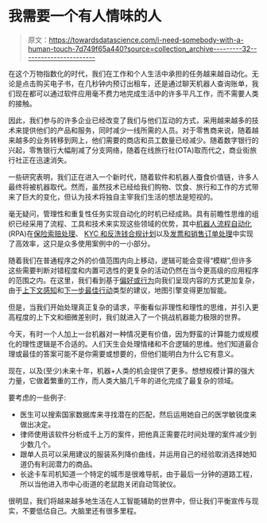# 我需要一个有人情味的人

> 原文：<https://towardsdatascience.com/i-need-somebody-with-a-human-touch-7d749f65a440?source=collection_archive---------32----------------------->

在这个万物指数化的时代，我们在工作和个人生活中承担的任务越来越自动化。无论是点击购买电子书，在几秒钟内预订出租车，还是通过聊天机器人查询账单，我们现在都可以通过软件应用毫不费力地完成生活中的许多平凡工作，而不需要人类的接触。

因此，我们参与的许多企业已经改变了我们与他们互动的方式，采用越来越多的技术来提供他们的产品和服务，同时减少一线所需的人员。对于零售商来说，随着越来越多的业务转移到网上，他们需要的商店和员工数量已经减少。随着数字银行的兴起，零售银行大幅削减了分支网络，随着在线旅行社(OTA)取而代之，商业街旅行社正在迅速消失。

一些研究表明，我们正在进入一个新时代，随着软件和机器人蚕食价值链，许多人最终将被机器取代。然而，虽然技术已经给我们购物、饮食、旅行和工作的方式带来了巨大的变化，但认为技术将独自主宰我们生活的想法是短视的。

毫无疑问，管理性和重复性任务实现自动化的时机已经成熟。具有前瞻性思维的组织已经采用了流程、工具和技术来实现这些领域的优势，其中[机器人流程自动化](https://www.mckinsey.com/industries/financial-services/our-insights/the-value-of-robotic-process-automation) (RPA)在[保险索赔处理](https://www.pega.com/insights/articles/bringing-robotic-process-automation-insurance-claims-filing-process)、 [KYC 和反洗钱合规计划](http://en.finance.sia-partners.com/20180618/know-your-robot-how-can-rpa-help-banks-address-amlkyc-regulations)以及[发票和销售订单处理](https://www.manufacturing.net/blog/2017/04/robotic-process-automation-future-exceptional-customer-service)中实现了高效率，这只是众多使用案例中的一小部分。

随着我们在普通程序之外的价值范围内向上移动，逻辑可能会变得“模糊”,但许多这些需要判断对错程度和内置可选性的更复杂的活动仍然在当今更高级的应用程序的范围之内。在这里，我们看到基于[偏好或行为](https://www.wired.co.uk/article/how-do-netflixs-algorithms-work-machine-learning-helps-to-predict-what-viewers-will-like)向我们呈现内容的方式更加复杂，由于[上下文感知](https://developers.google.com/maps/documentation/android-sdk/location)和[下一步最佳行动](https://www.salesforce.com/video/3621146/)类型的建议，地图引擎变得更加智能。

但是，当我们开始处理真正复杂的请求，平衡看似非理性和理性的思维，并引入更高程度的上下文和细微差别时，我们就进入了一个挑战机器能力极限的世界。

今天，有时一个人加上一台机器对一种情况更有价值，因为野蛮的计算能力或规模化的理性逻辑是不合适的。人们天生会处理情绪和不合逻辑的思维。他们知道最合理或最佳的答案可能不是你需要或想要的，但他们能明白为什么它有意义。

现在，以及(至少)未来十年，机器+人类的机会提供了更多。想想规模计算的强大力量，它做着繁重的工作，而人类大脑几千年的进化完成了最复杂的领域。

要考虑的一些例子:

*   医生可以搜索国家数据库来寻找潜在的匹配，然后运用她自己的医学敏锐度来做出决定。
*   律师使用该软件分析成千上万的案件，把他真正需要花时间处理的案件减少到少数几个。
*   跟单人员可以采用建议的服装系列降价曲线，并运用自己的经验取消选择她知道仍有利润潜力的商品。
*   长途卡车司机知道一个特定的城市是很难导航，由于最后一分钟的道路工程，所以当他进入市中心街道的老鼠跑关闭自动驾驶仪。

很明显，我们将越来越多地生活在人工智能辅助的世界中，但让我们平衡宣传与现实，不要低估自己。大脑里还有很多里程。